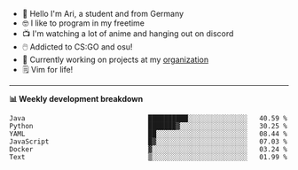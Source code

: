 * 👋 Hello I'm Ari, a student and from Germany
* 🤓 I like to program in my freetime
* 📺 I'm watching a lot of anime and hanging out on discord
* 🖱️ Addicted to CS:GO and osu!
* 👷 Currently working on projects at my [organization](https://github.com/aridevelopment-de)
* 🗒️ Vim for life!

<hr />

**📊 Weekly development breakdown**

<!--START_SECTION:waka-->

```text
Java                               ██████████░░░░░░░░░░░░░░░   40.59 %
Python                             ███████▓░░░░░░░░░░░░░░░░░   30.25 %
YAML                               ██░░░░░░░░░░░░░░░░░░░░░░░   08.44 %
JavaScript                         █▓░░░░░░░░░░░░░░░░░░░░░░░   07.03 %
Docker                             ▓░░░░░░░░░░░░░░░░░░░░░░░░   03.24 %
Text                               ▒░░░░░░░░░░░░░░░░░░░░░░░░   01.99 %
```

<!--END_SECTION:waka-->

